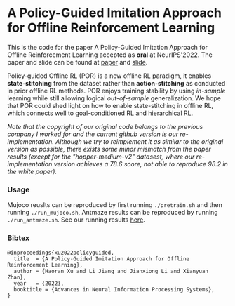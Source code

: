 # A Policy-Guided Imitation Approach for Offline Reinforcement Learning

This is the code for the paper A Policy-Guided Imitation Approach for Offline Reinforcement Learning accepted as **oral** at NeurIPS'2022. The paper and slide can be found at [paper](https://arxiv.org/abs/2210.08323) and [slide](https://docs.google.com/presentation/d/1swZTLDSvZLGCrXs46tzSHLWZC6VfO9qYChegjjadCpc/edit#slide=id.g170ea50d4c3_9_42). 

Policy-guided Offline RL (POR) is a new offline RL paradigm, it enables **state-stitching** from the dataset rather than **action-stitching** as conducted in prior offline RL methods. POR enjoys training stability by using *in-sample* learning while still allowing logical *out-of-sample* generalization.
We hope that POR could shed light on how to enable state-stitching in offline RL, which connects well to goal-conditioned RL and hierarchical RL. 

*Note that the copyright of our original code belongs to the previous company I worked for and the current github version is our re-implementation. Although we try to reimplement it as similar to the original version as possible, there exists some minor mismatch from the paper results (except for the "hopper-medium-v2" datasest, where our re-implementation version achieves a 78.6 score, not able to reproduce 98.2 in the white paper).*

### Usage
Mujoco reuslts can be reproduced by first running `./pretrain.sh` and then running `./run_mujoco.sh`, Antmaze results can be reproduced by running `./run_antmaze.sh`. See our running results [here](https://wandb.ai/ryanxhr/POR_paper?workspace=user-ryanxhr).

### Bibtex
```
@inproceedings{xu2022policyguided,
  title  = {A Policy-Guided Imitation Approach for Offline Reinforcement Learning},
  author = {Haoran Xu and Li Jiang and Jianxiong Li and Xianyuan Zhan},
  year   = {2022},
  booktitle = {Advances in Neural Information Processing Systems},
}
```

